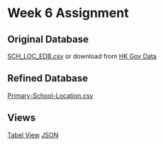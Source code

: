 # Week 6 Assignment
## Original Database
[SCH_LOC_EDB.csv](./SCH_LOC_EDB.csv)
or download from [HK Gov Data](http://www.edb.gov.hk/attachment/en/student-parents/sch-info/sch-search/sch-location-info/SCH_LOC_EDB.csv)
## Refined Database
[Primary-School-Location.csv](./Primary-School-Location.csv)
## Views
[Tabel View](http://dev-comm5961-hu.pantheonsite.io/primary-school-view)
[JSON](http://dev-comm5961-hu.pantheonsite.io/primary_school_view_json)